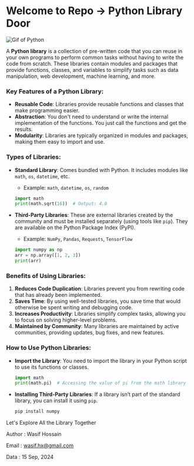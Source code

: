 # Welcome to Repo -> Python Library Door
![Gif of Python](https://media3.giphy.com/media/v1.Y2lkPTc5MGI3NjExd2treTdncnphNWF6dGppeG5zdXYwczNxYnNvbjhyMGdremJlMTVlZyZlcD12MV9pbnRlcm5hbF9naWZfYnlfaWQmY3Q9Zw/KAq5w47R9rmTuvWOWa/giphy.webp)


A **Python library** is a collection of pre-written code that you can reuse in your own programs to perform common tasks without having to write the code from scratch. These libraries contain modules and packages that provide functions, classes, and variables to simplify tasks such as data manipulation, web development, machine learning, and more.

### Key Features of a Python Library:
- **Reusable Code**: Libraries provide reusable functions and classes that make programming easier.
- **Abstraction**: You don't need to understand or write the internal implementation of the functions. You just call the functions and get the results.
- **Modularity**: Libraries are typically organized in modules and packages, making them easy to import and use.
  
### Types of Libraries:
- **Standard Library**: Comes bundled with Python. It includes modules like `math`, `os`, `datetime`, etc.
  - Example: `math`, `datetime`, `os`, `random`
  ```python
  import math
  print(math.sqrt(16))  # Output: 4.0
  ```

- **Third-Party Libraries**: These are external libraries created by the community and must be installed separately (using tools like `pip`). They are available on the Python Package Index (PyPI).
  - Example: `NumPy`, `Pandas`, `Requests`, `TensorFlow`
  ```python
  import numpy as np
  arr = np.array([1, 2, 3])
  print(arr)
  ```

### Benefits of Using Libraries:
1. **Reduces Code Duplication**: Libraries prevent you from rewriting code that has already been implemented.
2. **Saves Time**: By using well-tested libraries, you save time that would otherwise be spent writing and debugging code.
3. **Increases Productivity**: Libraries simplify complex tasks, allowing you to focus on solving higher-level problems.
4. **Maintained by Community**: Many libraries are maintained by active communities, providing updates, bug fixes, and new features.

### How to Use Python Libraries:
- **Import the Library**: You need to import the library in your Python script to use its functions or classes.
  ```python
  import math
  print(math.pi)  # Accessing the value of pi from the math library
  ```

- **Installing Third-Party Libraries**: If a library isn’t part of the standard library, you can install it using `pip`.
  ```bash
  pip install numpy
  ```


Let's Explore All the Library Together


Author : Wasif Hossain

Email  : wasif.hx@gmail.com

Data   : 15 Sep, 2024